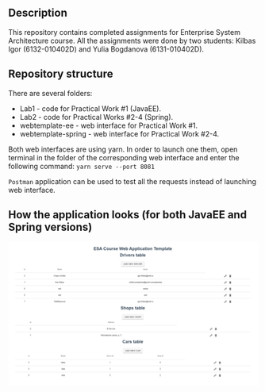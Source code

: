 ## Description

This repository contains completed assignments for Enterprise System Architecture course.
All the assignments were done by two students: Kilbas Igor (6132-010402D) and Yulia Bogdanova (6131-010402D).

## Repository structure

There are several folders:
- Lab1 - code for Practical Work #1 (JavaEE).
- Lab2 - code for Practical Works #2-4 (Spring).
- webtemplate-ee - web interface for Practical Work #1.
- webtemplate-spring - web interface for Practical Work #2-4.

Both web interfaces are using yarn. In order to launch one them, open terminal in the folder
of the corresponding web interface and enter the following command:
`yarn serve --port 8081`

`Postman` application can be used to test all the requests instead of launching web interface.

## How the application looks (for both JavaEE and Spring versions)

![Web interface](Lab1/images/web_interface.png)